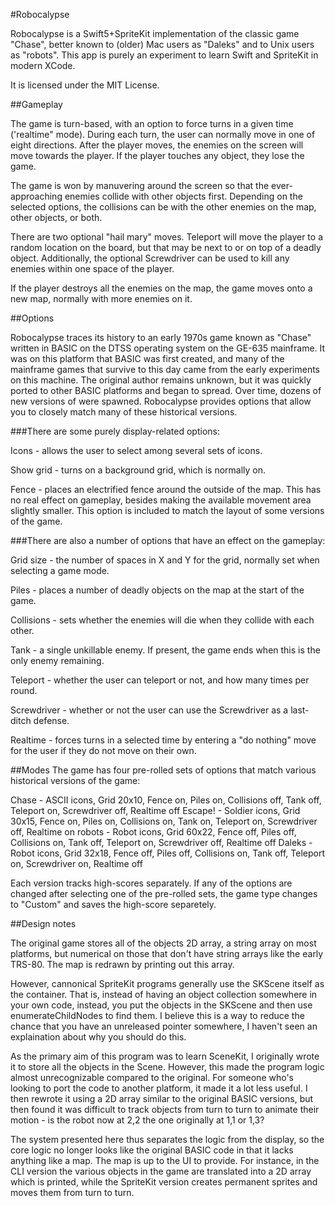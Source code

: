 #Robocalypse

Robocalypse is a Swift5+SpriteKit implementation of the classic game "Chase", better known to (older) Mac users as "Daleks" and to Unix users as "robots". This app is purely an experiment to learn Swift and SpriteKit in modern XCode.

It is licensed under the MIT License.

##Gameplay

The game is turn-based, with an option to force turns in a given time ('realtime" mode). During each turn, the user can normally move in one of eight directions. After the player moves, the enemies on the screen will move towards the player. If the player touches any object, they lose the game.

The game is won by manuvering around the screen so that the ever-approaching enemies collide with other objects first. Depending on the selected options, the collisions can be with the other enemies on the map, other objects, or both.

There are two optional "hail mary" moves. Teleport will move the player to a random location on the board, but that may be next to or on top of a deadly object. Additionally, the optional Screwdriver can be used to kill any enemies within one space of the player.

If the player destroys all the enemies on the map, the game moves onto a new map, normally with more enemies on it.

##Options

Robocalypse traces its history to an early 1970s game known as "Chase" written in BASIC on the DTSS operating system on the GE-635 mainframe. It was on this platform that BASIC was first created, and many of the mainframe games that survive to this day came from the early experiments on this machine. The original author remains unknown, but it was quickly ported to other BASIC platforms and began to spread. Over time, dozens of new versions of were spawned. Robocalypse provides options that allow you to closely match many of these historical versions.

###There are some purely display-related options:

Icons - allows the user to select among several sets of icons.

Show grid - turns on a background grid, which is normally on.

Fence - places an electrified fence around the outside of the map. This has no real effect on gameplay, besides making the available movement area slightly smaller. This option is included to match the layout of some versions of the game.

###There are also a number of options that have an effect on the gameplay:

Grid size - the number of spaces in X and Y for the grid, normally set when selecting a game mode.

Piles - places a number of deadly objects on the map at the start of the game.

Collisions - sets whether the enemies will die when they collide with each other.

Tank - a single unkillable enemy. If present, the game ends when this is the only enemy remaining.

Teleport - whether the user can teleport or not, and how many times per round.

Screwdriver - whether or not the user can use the Screwdriver as a last-ditch defense.

Realtime - forces turns in a selected time by entering a "do nothing" move for the user if they do not move on their own.

##Modes
The game has four pre-rolled sets of options that match various historical versions of the game:

Chase - ASCII icons, Grid 20x10, Fence on, Piles on, Collisions off, Tank off, Teleport on, Screwdriver off, Realtime off
Escape! - Soldier icons, Grid 30x15, Fence on, Piles on, Collisions on, Tank on, Teleport on, Screwdriver off, Realtime on
robots  - Robot icons, Grid 60x22, Fence off, Piles off, Collisions on, Tank off, Teleport on, Screwdriver off, Realtime off
Daleks  - Robot icons, Grid 32x18, Fence off, Piles off, Collisions on, Tank off, Teleport on, Screwdriver on, Realtime off

Each version tracks high-scores separately. If any of the options are changed after selecting one of the pre-rolled sets, the game type changes to "Custom" and saves the high-score separetely.

##Design notes

The original game stores all of the objects 2D array, a string array on most platforms, but numerical on those that don't have string arrays like the early TRS-80. The map is redrawn by printing out this array.

However, cannonical SpriteKit programs generally use the SKScene itself as the container. That is, instead of having an object collection somewhere in your own code, instead, you put the objects in the SKScene and then use enumerateChildNodes to find them. I believe this is a way to reduce the chance that you have an unreleased pointer somewhere, I haven't seen an explaination about why you should do this.

As the primary aim of this program was to learn SceneKit, I originally wrote it to store all the objects in the Scene. However, this made the program logic almost unrecognizable compared to the original. For someone who's looking to port the code to another platform, it made it a lot less useful. I then rewrote it using a 2D array similar to the original BASIC versions, but then found it was difficult to track objects from turn to turn to animate their motion - is the robot now at 2,2 the one originally at 1,1 or 1,3?

The system presented here thus separates the logic from the display, so the core logic no longer looks like the original BASIC code in that it lacks anything like a map. The map is up to the UI to provide. For instance, in the CLI version the various objects in the game are translated into a 2D array which is printed, while the SpriteKit version creates permanent sprites and moves them from turn to turn.
